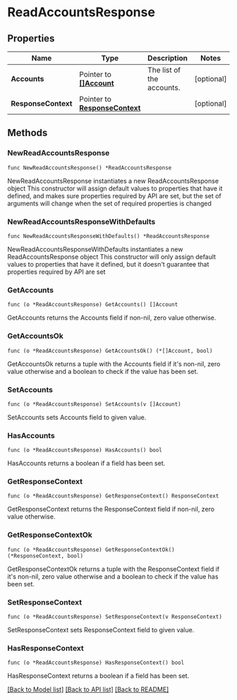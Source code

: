 # ReadAccountsResponse

## Properties

Name | Type | Description | Notes
------------ | ------------- | ------------- | -------------
**Accounts** | Pointer to [**[]Account**](Account.md) | The list of the accounts. | [optional] 
**ResponseContext** | Pointer to [**ResponseContext**](ResponseContext.md) |  | [optional] 

## Methods

### NewReadAccountsResponse

`func NewReadAccountsResponse() *ReadAccountsResponse`

NewReadAccountsResponse instantiates a new ReadAccountsResponse object
This constructor will assign default values to properties that have it defined,
and makes sure properties required by API are set, but the set of arguments
will change when the set of required properties is changed

### NewReadAccountsResponseWithDefaults

`func NewReadAccountsResponseWithDefaults() *ReadAccountsResponse`

NewReadAccountsResponseWithDefaults instantiates a new ReadAccountsResponse object
This constructor will only assign default values to properties that have it defined,
but it doesn't guarantee that properties required by API are set

### GetAccounts

`func (o *ReadAccountsResponse) GetAccounts() []Account`

GetAccounts returns the Accounts field if non-nil, zero value otherwise.

### GetAccountsOk

`func (o *ReadAccountsResponse) GetAccountsOk() (*[]Account, bool)`

GetAccountsOk returns a tuple with the Accounts field if it's non-nil, zero value otherwise
and a boolean to check if the value has been set.

### SetAccounts

`func (o *ReadAccountsResponse) SetAccounts(v []Account)`

SetAccounts sets Accounts field to given value.

### HasAccounts

`func (o *ReadAccountsResponse) HasAccounts() bool`

HasAccounts returns a boolean if a field has been set.

### GetResponseContext

`func (o *ReadAccountsResponse) GetResponseContext() ResponseContext`

GetResponseContext returns the ResponseContext field if non-nil, zero value otherwise.

### GetResponseContextOk

`func (o *ReadAccountsResponse) GetResponseContextOk() (*ResponseContext, bool)`

GetResponseContextOk returns a tuple with the ResponseContext field if it's non-nil, zero value otherwise
and a boolean to check if the value has been set.

### SetResponseContext

`func (o *ReadAccountsResponse) SetResponseContext(v ResponseContext)`

SetResponseContext sets ResponseContext field to given value.

### HasResponseContext

`func (o *ReadAccountsResponse) HasResponseContext() bool`

HasResponseContext returns a boolean if a field has been set.


[[Back to Model list]](../README.md#documentation-for-models) [[Back to API list]](../README.md#documentation-for-api-endpoints) [[Back to README]](../README.md)


